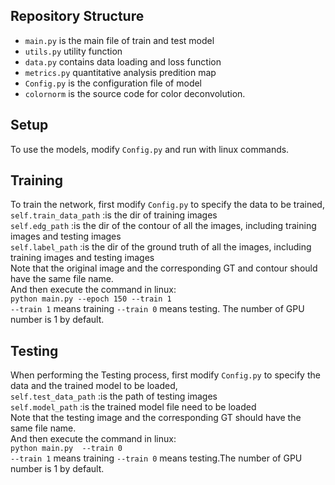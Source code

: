 
## Repository Structure

- `main.py` is the main file of train and test model
- `utils.py` utility function
- `data.py` contains data loading and loss function
- `metrics.py` quantitative analysis predition map
- `Config.py`  is the configuration file of model
- `colornorm` is the source code for color deconvolution.

## Setup 

To use the models, modify `Config.py` and run with linux commands. 

## Training 

To train the network, first modify `Config.py` to specify the data to be trained,  <br/>
`self.train_data_path`  :is the dir of training images <br/>
`self.edg_path`         :is the dir of the contour of all the images, including training images and testing images <br/>
`self.label_path`       :is the dir of the ground truth of all the images, including training images and testing images <br/>
Note that the original image and the corresponding GT and contour should have the same file name. <br/>
And then execute the command in linux: <br/>
`python main.py --epoch 150 --train 1` <br/>
`--train 1` means training `--train 0` means testing. The number of GPU number is 1 by default.

## Testing 

When performing the Testing process, first modify `Config.py` to specify the data and the trained model to be loaded, <br/>
`self.test_data_path`  :is the path of testing images <br/>
`self.model_path`      :is the trained model file need to be loaded <br/>
Note that the testing image and the corresponding GT should have the same file name. <br/>
And then execute the command in linux: <br/>
`python main.py  --train 0` <br/>
`--train 1` means training `--train 0` means testing.The number of GPU number is 1 by default. <br/>

